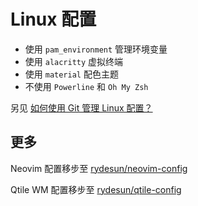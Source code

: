 # Linux 配置

- 使用 `pam_environment` 管理环境变量
- 使用 `alacritty` 虚拟终端
- 使用 `material` 配色主题
- 不使用 `Powerline` 和 `Oh My Zsh`

另见 [如何使用 Git 管理 Linux 配置？](https://2cat.cc/post/diyo4/)

## 更多

Neovim 配置移步至
[rydesun/neovim-config](https://github.com/rydesun/neovim-config)

Qtile WM 配置移步至
[rydesun/qtile-config](https://github.com/rydesun/qtile-config)
